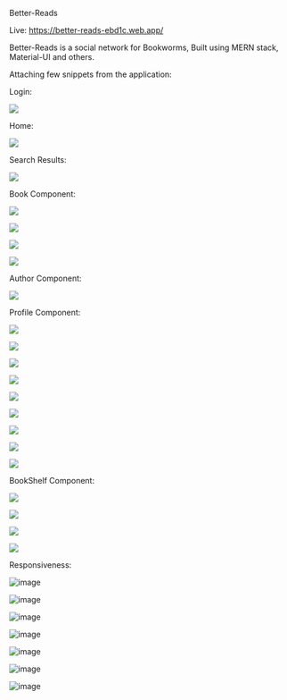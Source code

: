 Better-Reads


Live: https://better-reads-ebd1c.web.app/


Better-Reads is a social network for Bookworms, Built using MERN stack, Material-UI and others.

Attaching few snippets from the application:

Login:

![](https://user-images.githubusercontent.com/37662337/149179319-585309b0-35aa-4623-b639-32a2ba85c0b6.png)

Home:

![](https://user-images.githubusercontent.com/37662337/149179428-8d8d007f-5c46-40ba-8610-dc9c21772f3a.png)


Search Results:

![](https://user-images.githubusercontent.com/37662337/149179525-610c819f-2c4a-4dbd-a5bf-ba582a56f4d9.png)

Book Component:

![](https://user-images.githubusercontent.com/37662337/149179652-ab5c8901-eca2-41b0-af40-d7a4d7f19d92.png)

![](https://user-images.githubusercontent.com/37662337/149179712-8c7d0352-7be6-433d-96ae-1c1f80b758a6.png)

![](https://user-images.githubusercontent.com/37662337/149179770-62c760d3-171b-4e71-8d14-5fed6d0c99b9.png)

![](https://user-images.githubusercontent.com/37662337/149179834-e856ee76-a97b-44d4-be14-22252cdfc62f.png)



Author Component:

![](https://user-images.githubusercontent.com/37662337/149180098-b141397b-8763-458c-b757-3895a6d6997f.png)


Profile Component:

![](https://user-images.githubusercontent.com/37662337/149180202-031487b7-68ee-485a-bb72-11d65e9be1f8.png)


![](https://user-images.githubusercontent.com/37662337/149180234-3507ce41-83db-4c3e-9ab3-8e0d63eea0fd.png)


![](https://user-images.githubusercontent.com/37662337/149180295-08893a92-9e53-40d1-84a4-5a44e73ffc35.png)


![](https://user-images.githubusercontent.com/37662337/149180539-f219eb47-f234-4daf-8856-54cea361562a.png)


![](https://user-images.githubusercontent.com/37662337/149180599-e4012cfe-a479-438a-86bd-a7998bb52bed.png)


![](https://user-images.githubusercontent.com/37662337/149180653-32c2ef81-7358-460e-b652-1d990fdf66c0.png)


![](https://user-images.githubusercontent.com/37662337/149181470-331998d1-5719-4a3c-abfe-a1bd50b1980f.png)


![](https://user-images.githubusercontent.com/37662337/149181537-8f6e1c52-e047-4e47-b480-1d33b5f3dbff.png)


![](https://user-images.githubusercontent.com/37662337/149181663-a8e17fc9-1cdb-413a-be40-2bdbee79fdfe.png)


BookShelf Component:

![](https://user-images.githubusercontent.com/37662337/149180859-b1a96810-d7a7-4d17-9701-ad2c5500483d.png)


![](https://user-images.githubusercontent.com/37662337/149180903-ed5eba09-5fc7-48f5-ba09-c2d732fffc7e.png)


![](https://user-images.githubusercontent.com/37662337/149180945-1a4c535e-7859-40e6-b5c2-0c27d52a2751.png)


![](https://user-images.githubusercontent.com/37662337/149181004-65033357-d307-44e7-9b0e-4eec4b7994f7.png)






Responsiveness:


![image](https://user-images.githubusercontent.com/37662337/149642552-767865f0-05b9-4a34-8bcb-60eadd3eb437.png)


![image](https://user-images.githubusercontent.com/37662337/149642562-a7df6afa-897d-46bb-b882-fe03fb8187a7.png)



![image](https://user-images.githubusercontent.com/37662337/149642581-ed7aabf1-47e6-490d-99ba-086a994d5e54.png)



![image](https://user-images.githubusercontent.com/37662337/149642588-a337e59a-8ba9-4e68-8138-7d61faad5d74.png)



![image](https://user-images.githubusercontent.com/37662337/149642606-b27835cb-96cf-46b2-a385-208e40d80fa3.png)



![image](https://user-images.githubusercontent.com/37662337/149642713-a208d16b-eb1f-4107-afb2-ae0667241fc5.png)


![image](https://user-images.githubusercontent.com/37662337/149642718-cc38f1a8-3645-4bf6-879a-11d8deb6db57.png)





